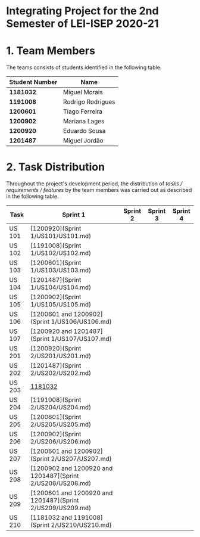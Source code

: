 # Integrating Project for the 2nd Semester of LEI-ISEP 2020-21

# 1. Team Members

The teams consists of students identified in the following table.

| Student Number | Name |
|----------------|----------------------------|
| **1181032**    | Miguel Morais              |
| **1191008**    | Rodrigo Rodrigues          |
| **1200601**    | Tiago Ferreira             |
| **1200902**    | Mariana Lages              |
| **1200920**    | Eduardo Sousa              |
| **1201487**    | Miguel Jordão              |



# 2. Task Distribution ###


Throughout the project's development period, the distribution of _tasks / requirements / features_ by the team members was carried out as described in the following table.


| Task   | Sprint 1                                                   | Sprint 2 | Sprint 3 | Sprint 4 |
|--------|------------------------------------------------------------|----------|----------|----------|
| US 101 | [1200920](Sprint 1/US101/US101.md)                         |          |          |          |
| US 102 | [1191008](Sprint 1/US102/US102.md)                         |          |          |          |
| US 103 | [1200601](Sprint 1/US103/US103.md)                         |          |          |          |
| US 104 | [1201487](Sprint 1/US104/US104.md)                         |          |          |          |
| US 105 | [1200902](Sprint 1/US105/US105.md)                         |          |          |          |
| US 106 | [1200601 and 1200902](Sprint 1/US106/US106.md)             |          |          |          |
| US 107 | [1200920 and 1201487](Sprint 1/US107/US107.md)             |          |          |          |
| US 201 | [1200920](Sprint 2/US201/US201.md)                         |          |          |          |
| US 202 | [1201487](Sprint 2/US202/US202.md)                         |          |          |          |
| US 203 | [1181032]()                                                |          |          |          |
| US 204 | [1191008](Sprint 2/US204/US204.md)                         |          |          |          |
| US 205 | [1200601](Sprint 2/US205/US205.md)                         |          |          |          |
| US 206 | [1200902](Sprint 2/US206/US206.md)                         |          |          |          |
| US 207 | [1200601 and 1200902](Sprint 2/US207/US207.md)             |          |          |          |
| US 208 | [1200902 and 1200920 and 1201487](Sprint 2/US208/US208.md) |          |          |          |
| US 209 | [1200601 and 1200920 and 1201487](Sprint 2/US209/US209.md) |          |          |          |
| US 210 | [1181032 and 1191008](Sprint 2/US210/US210.md)             |          |          |          |
